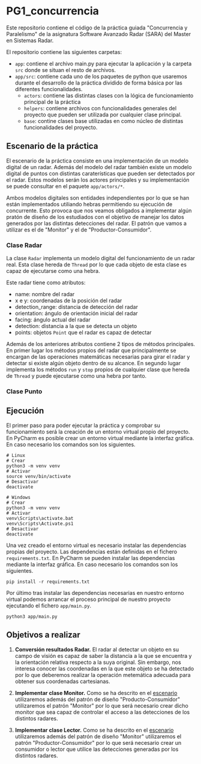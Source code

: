# PG1_concurrencia

Este repositorio contiene el código de la práctica guiada "Concurrencia y 
Paralelismo" de la asignatura Software Avanzado Radar (SARA) del Master en 
Sistemas Radar.

El repositorio contiene las siguientes carpetas:
- `app`: contiene el archivo main.py para ejecutar la aplicación y la carpeta 
`src` donde se situan el resto de archivos.
- `app/src`: contiene cada uno de los paquetes de python que usaremos durante 
el desarrollo de la práctica dividido de forma básica por las diferentes 
funcionalidades.
  - `actors`: contiene las distintas clases con la lógica de funcionamiento 
  principal de la práctica
  - `helpers`: contiene archivos con funcionalidades generales del proyecto 
  que pueden ser utilizada por cualquier clase principal.
  - `base`: contine clases base utilizadas en como núcleo de distintas 
  funcionalidades del proyecto.

## Escenario de la práctica
El escenario de la práctica consiste en una implementación de un modelo 
digital de un radar. Además del modelo del radar también existe un modelo 
digital de puntos con distintas caraterísticas que pueden ser detectados por 
el radar. Estos modelos serán los actores principales y su implementación se 
puede consultar en el paquete `app/actors/*`.

Ambos modelos digitales son entidades independientes por lo que se han están 
implementados utiliando hebras permitiendo su ejecución de concurrente. Esto 
provoca que nos veamos obligados a implementar algún pratón de diseño de los 
estudiados con el objetivo de manejar los datos generados por las distintas 
detecciones del radar. El patrón que vamos a utilizar es el de "Monitor" y el 
de "Productor-Consumidor".

### Clase Radar
La clase `Radar` implementa un modelo digital del funcionamiento de un radar 
real. Esta clase hereda de `Thread` por lo que cada objeto de esta clase es 
capaz de ejecutarse como una hebra. 

Este radar tiene como atributos:
  - name: nombre del radar
  - x e y: coordenadas de la posición del radar
  - detection_range: distancia de detección del radar
  - orientation: ángulo de orientación inicial del radar
  - facing: ángulo actual del radar
  - detection: distancia a la que se detecta un objeto
  - points: objetos `Point` que el radar es capaz de detectar

Además de los anteriores atributos contiene 2 tipos de métodos principales. En 
primer lugar los métodos propios del radar que principalmente se encargan de 
las operaciones matemáticas necesarias para girar el radar y detectar si 
existe algún objeto dentro de su alcance. En segundo lugar implementa los 
métodos `run` y `stop` propios de cualquier clase que hereda de `Thread` y 
puede ejecutarse como una hebra por tanto.

### Clase Punto


## Ejecución
El primer paso para poder ejecutar la práctica y comprobar su funcionamiento 
será la creación de un entorno virtual propio del proyecto. En PyCharm es 
posible crear un entorno virtual mediante la interfaz gráfica. En caso 
necesario los comandos son los siguientes.
```
# Linux
# Crear
python3 -m venv venv
# Activar
source venv/bin/activate
# Desactivar
deactivate

# Windows
# Crear
python3 -m venv venv
# Activar
venv\Scripts\activate.bat
venv\Scripts\Activate.ps1
# Desactivar
deactivate
```

Una vez creado el entorno virtual es necesario instalar las dependencias 
propias del proyecto. Las dependencias están definidas en el fichero 
`requirements.txt`. En PyCharm se pueden instalar las dependencias mediante la 
interfaz gráfica. En caso necesario los comandos son los siguientes.
```
pip install -r requirements.txt
```

Por último tras instalar las dependencias necesarias en nuestro entorno 
virtual podemos arrancar el proceso principal de nuestro proyecto ejecutando 
el fichero `app/main.py`.
```
python3 app/main.py
```

## Objetivos a realizar
1. **Conversión resultados Radar.** El radar al detectar un objeto en su campo 
de visión es capaz de saber la distancia a la que se encuentra y la 
orientación relativa respecto a la suya original. Sin embargo, nos interesa 
conocer las coordenadas en la que este objeto se ha detectado por lo que
deberemos realizar la operación metemática adecuada para obtener sus 
coordenadas cartesianas.

2. **Implementar clase Monitor.** Como se ha descrito en el 
[escenario](#escenario-de-la-práctica) utilizaremos además del patrón de 
diseño "Producto-Consumidor" utilizaremos el patrón "Monitor" por lo que será 
necesario crear dicho monitor que sea capaz de controlar el acceso a las 
detecciones de los distintos radares.

3. **Implementar clase Lector.** Como se ha descrito en el
[escenario](#escenario-de-la-práctica) utilizaremos además del patrón de
diseño "Monitor" utilizaremos el patrón "Productor-Consumidor" por lo que será
necesario crear un consumidor o lector que utilice las detecciones generadas 
por los distintos radares.
